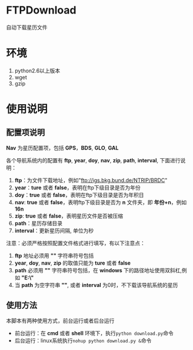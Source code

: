 # FTPDownload

自动下载星历文件

# 环境

1. python2.6以上版本
2. wget
3. gzip

# 使用说明

## 配置项说明

**Nav** 为星历配置项，包括 **GPS**，**BDS**, **GLO**, **GAL**

各个导航系统内的配置有 **ftp**, **year**, **doy**, **nav**, **zip**, **path**, **interval**, 下面进行说明：

1. **ftp**：为文件下载地址，例如"ftp://igs.bkg.bund.de/NTRIP/BRDC"
2. **year**：**ture** 或者 **false**，表明在ftp下级目录是否为年份
3. **doy**：**true** 或者 **false**，表明在ftp下级目录是否为年积日
4. **nav**: **true** 或者 **false**，表明ftp下级目录是否为 **n** 文件夹，即 **年份+n**，例如 **16n**
5. **zip**: **true** 或者 **false**，表明星历文件是否被压缩
6. **path**：星历存储目录
7. **interval**：更新星历间隔, 单位为秒

注意：必须严格按照配置文件格式进行填写，有以下注意点：

1. **ftp** 地址必须用 **""** 字符串符号包括
2. **year**, **doy**, **nav**, **zip** 的取值只能为 **ture** 或者 **false**
3. **path** 必须用 **""** 字符串符号包括，在 **windows** 下的路径地址使用双斜杠,例如 **"E:\\\"**
4. 当 **path** 为空字符串 **""**, 或者 **interval** 为0时，不下载该导航系统的星历

## 使用方法

本脚本有两种使用方式，前台运行或者后台运行

- 前台运行：在 **cmd** 或者 **shell** 环境下，执行`python download.py`命令
- 后台运行：linux系统执行`nohup python download.py &`命令
